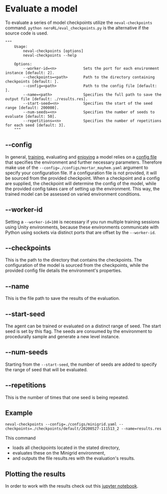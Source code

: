 # Evaluate a model

To evaluate a series of model checkpoints utilize the `neval-checkpoints` command. `python neroRL/eval_checkpoints.py` is the alternative if the source code is used.

```
"""
    Usage:
        neval-checkpoints [options]
        neval-checkpoints --help

    Options:
        --worker-id=<n>            Sets the port for each environment instance [default: 2].
        --checkpoints=<path>       Path to the directory containing checkpoints [default: ].
        --config=<path>            Path to the config file [default: ].
        --name=<path>              Specifies the full path to save the output file [default: ./results.res].
        --start-seed=<n>           Specifies the start of the seed range [default: 200000].
        --num-seeds=<n>            Specifies the number of seeds to evaluate [default: 50].
        --repetitions=<n>          Specifies the number of repetitions for each seed [default: 3].
    """
```

## --config
In general, [training](training.md), evaluating and [enjoying](enjoy.md) a model relies on a [config file](configuration.md) that specifies the environment and further necessary parameters.
Therefore make use of the `--config=./configs/mortar_mayhem.yaml` argument to specify your configuration file.
If a configuration file is not provided, it will be sourced from the provided checkpoint.
When a checkpoint and a config are supplied, the checkpoint will determine the config of the model, while the provided config takes care of setting up the environment. This way, the trained model can be assessed on varied environment conditions.

## --worker-id
Setting a `--worker-id=100` is necessary if you run multiple training sessions using Unity environments, because these environments communicate with Python using sockets via distinct ports that are offset by the `--worker-id`.

## --checkpoints
This is the path to the directory that contains the checkpoints. The configuration of the model is sourced from the checkpoints, while the provided config file details the environment's properties.

## --name
This is the file path to save the results of the evaluation.

## --start-seed

The agent can be trained or evaluated on a distinct range of seed. The start seed is set by this flag. The seeds are consumed by the environment to procedurally sample and generate a new level instance.

## --num-seeds

Starting from the `--start-seed`, the number of seeds are added to specify the range of seed that will be evaluated.

## --repetitions

This is the number of times that one seed is being repeated.

## Example
```
neval-checkpoints --config=./configs/minigrid.yaml --checkpoints=./checkpoints/default/20200527-111513_2 --name=results.res
```

This command
- loads all checkpoints located in the stated directory,
- evaluates these on the Minigrid environment,
- and outputs the file results.res with the evaluation's results.

## Plotting the results
In order to work with the results check out this [jupyter notebook](../notebooks/plot_checkpoint_results.ipynb).
